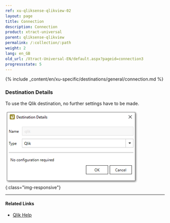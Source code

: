 ```yaml
---
ref: xu-qliksense-qlikview-02
layout: page
title: Connection
description: Connection
product: xtract-universal
parent: qliksense-qlikview
permalink: /:collection/:path
weight: 2
lang: en_GB
old_url: /Xtract-Universal-EN/default.aspx?pageid=connection3
progressstate: 5
---
```


{% include _content/en/xu-specific/destinations/general/connection.md %}	

### Destination Details
To use the Qlik destination, no further settings have to be made.

![XU_qlik_destination](/img/content/XU_qlik_destination.png){:class="img-responsive"}

*****
#### Related Links

- [Qlik Help](https://help.qlik.com/)

